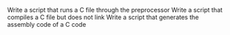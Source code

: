 Write a script that runs a C file through the preprocessor
Write a script that compiles a C file but does not link
Write a script that generates the assembly code of a C code
